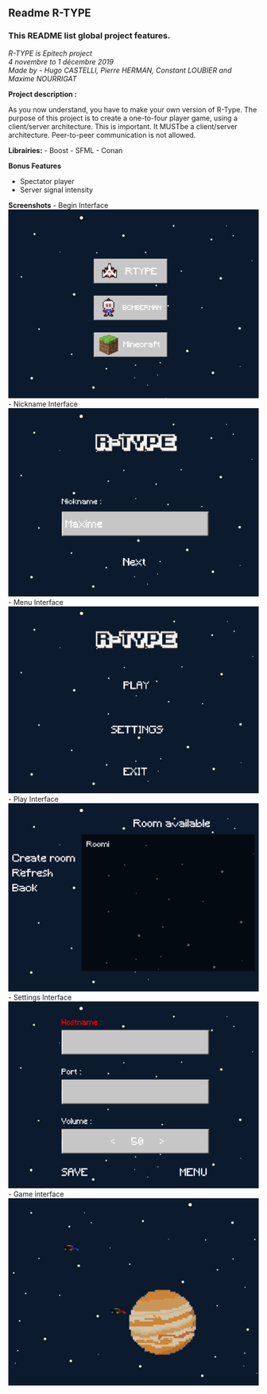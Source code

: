 ## **Readme R-TYPE**

### This README list global project features.

*R-TYPE is Epitech project  
4 novembre to 1 décembre 2019  
Made by - Hugo CASTELLI, Pierre HERMAN, Constant LOUBIER and Maxime NOURRIGAT*  
  
**Project description :**  
  
As you now understand, you have to make your own version of R-Type. The purpose of this project is to create a one-to-four player game, using a client/server architecture. This is important. It MUSTbe a client/server architecture. Peer-to-peer communication is not allowed.

**Librairies:**
	- Boost
	- SFML
	- Conan

**Bonus Features**

 - Spectator player
 - Server signal intensity

**Screenshots**
	- Begin Interface 
	![](./Screenshot/Begin_interface.png)
	- Nickname Interface 
	![](./Screenshot/nickname_interface.png)
	- Menu Interface 
	![](./Screenshot/menu_interface.png)
	- Play Interface 
	![](./Screenshot/create_room_interface.png)
	- Settings Interface 
	![](./Screenshot/settings_interface.png)
	- Game interface 
	![](./Screenshot/game_interface.png)